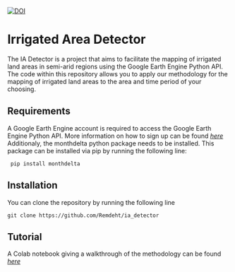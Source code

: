 [![DOI](https://zenodo.org/badge/254134127.svg)](https://zenodo.org/badge/latestdoi/254134127) 

# Irrigated Area Detector

The IA Detector is a project that aims to facilitate the mapping of irrigated land areas in semi-arid regions using the Google Earth Engine Python API.
The code within this repository allows you to apply our methodology for the mapping of irrigated land areas to the area and time period of your choosing.

## Requirements
A Google Earth Engine account is required to access the Google Earth Engine Python API. More information on how to sign up can be found *[here](https://earthengine.google.com/)*
Additionaly, the monthdelta python package needs to be installed. This package can be installed via pip by running the following line:

     pip install monthdelta

## Installation
You can clone the repository by running the following line

    git clone https://github.com/Remdeht/ia_detector

## Tutorial
A Colab notebook giving a walkthrough of the methodology can be found *[here](https://github.com/Remdeht/ia_detector/blob/master/IA_Classification_Script.ipynb)*   